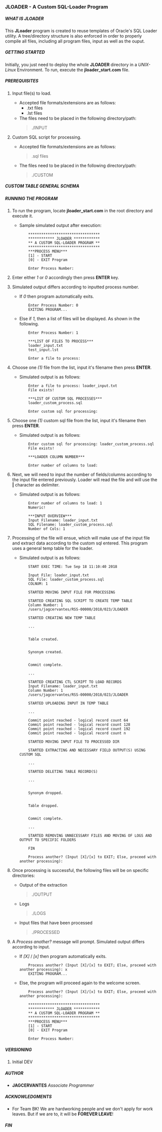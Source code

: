 ### JLOADER - A Custom SQL-Loader Program


##### WHAT IS JLOADER
This **JLoader** program is created to reuse templates of Oracle's SQL Loader utility. A tree/directory structure is also enforced in order to properly compile all files, including all program files, input as well as the ouput.


##### GETTING STARTED
Initially, you just need to deploy the whole **JLOADER** directory in a _UNIX-Linux_ Environment. To run, execute the **jloader_start.com** file.


##### PREREQUISITES
1. Input file(s) to load. 
    - Accepted file formats/extensions are as follows:
        - .txt files
        - .lst files
    - The files need to be placed in the following directory/path:
        > ./INPUT

2. Custom SQL script for processing. 
    - Accepted file formats/extensions are as follows:
        > .sql files    
    - The files need to be placed in the following directory/path:
        > ./CUSTOM


##### CUSTOM TABLE GENERAL SCHEMA



##### RUNNING THE PROGRAM 
1. To run the program, locate **jloader_start.com** in the root directory and execute it.
    - Sample simulated output after execution:
        ```
            *********************************
            ************ JLOADER ************
            ** A CUSTOM SQL-LOADER PROGRAM **
            *********************************
            ***PROCESS MENU***
            [1] - START
            [0] - EXIT Program

            Enter Process Number:
        ```

2. Enter either _1_ or _0_ accordingly then press **ENTER** key.

3. Simulated output differs according to inputted process number.
    - If _0_ then program automatically exits. 
        ```   
            Enter Process Number: 0
            EXITING PROGRAM...
        ```
    - Else if _1_, then a list of files will be displayed. As shown in the following.
        ``` 
            Enter Process Number: 1

            ***LIST OF FILES TO PROCESS***
            loader_input.txt
            test_input.lst

            Enter a file to process:
        ```

4. Choose one _(1)_ file from the list, input it's filename then press **ENTER**. 
    - Simulated output is as follows:
        ``` 
            Enter a file to process: loader_input.txt
            File exists!

            ***LIST OF CUSTOM SQL PROCESSES***
            loader_custom_process.sql

            Enter custom sql for processing:
        ```

5. Choose one _(1)_ custom sql file from the list, input it's filename then press **ENTER**. 
    - Simulated output is as follows:
        ``` 
            Enter custom sql for processing: loader_custom_process.sql
            File exists!

            ***LOADER COLUMN NUMBER***

            Enter number of columns to load:
        ```

6. Next, we will need to input the number of fields/columns according to the input file entered previously. Loader will read the file and will use the **|** character as delimiter.
    - Simulated output is as follows:
        ``` 
            Enter number of columns to load: 1
            Numeric!

            ***INPUT OVERVIEW***
            Input Filename: loader_input.txt
            SQL Filename: loader_custom_process.sql
            Number of Cols: 1
        ```

7. Processing of the file will ensue, which will make use of the input file and extract data according to the custom sql entered. This program uses a general temp table for the loader.
    - Simulated output is as follows:
        ``` 
            START EXEC TIME: Tue Sep 18 11:10:40 2018

            Input File: loader_input.txt
            SQL File: loader_custom_process.sql
            COLNUM: 1

            STARTED MOVING INPUT FILE FOR PROCESSING

            STARTED CREATING SQL SCRIPT TO CREATE TEMP TABLE
            Column Number: 1
            /users/jagcervantes/RSS-00000/2018/023/JLOADER

            STARTED CREATING NEW TEMP TABLE

            ...


            Table created.


            Synonym created.


            Commit complete.

            ...

            STARTED CREATING CTL SCRIPT TO LOAD RECORDS
            Input Filename: loader_input.txt
            Column Number: 1
            /users/jagcervantes/RSS-00000/2018/023/JLOADER

            STARTED UPLOADING INPUT IN TEMP TABLE

            ...

            Commit point reached - logical record count 64
            Commit point reached - logical record count 128
            Commit point reached - logical record count 192
            Commit point reached - logical record count n

            STARTED MOVING INPUT FILE TO PROCESSED DIR

            STARTED EXTRACTING AND NECESSARY FIELD OUTPUT(S) USING CUSTOM SQL

            ...

            STARTED DELETING TABLE RECORD(S)

            ...


            Synonym dropped.


            Table dropped.


            Commit complete.

            ...

            STARTED REMOVING UNNECESSARY FILES AND MOVING OF LOGS AND OUTPUT TO SPECIFIC FOLDERS

            FIN

            Process another? (Input [X]/[x] to EXIT; Else, proceed with another processing):
        ```

8. Once processing is successful, the following files will be on specific directories: 
    - Output of the extraction
        > ./OUTPUT
    - Logs
        > ./LOGS
    - Input files that have been processed 
        > ./PROCESSED

9. A *Process another?* message will prompt. Simulated output differs according to input.
    - If _[X]_ / _[x]_ then program automatically exits. 
        ```   
            Process another? (Input [X]/[x] to EXIT; Else, proceed with another processing): x
            EXITING PROGRAM...
        ```
    - Else, the program will proceed again to the welcome screen.
        ``` 
            Process another? (Input [X]/[x] to EXIT; Else, proceed with another processing):

            *********************************
            ************ JLOADER ************
            ** A CUSTOM SQL-LOADER PROGRAM **
            *********************************
            ***PROCESS MENU***
            [1] - START
            [0] - EXIT Program

            Enter Process Number:
        ```


##### VERSIONING
1. Initial DEV


##### AUTHOR
- **JAGCERVANTES** _Associate Programmer_


##### ACKNOWLEDGMENTS
- For Team BK! We are hardworking people and we don't apply for work leaves. But if we are to, it will be **FOREVER LEAVE**!


#### **_FIN_**
